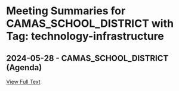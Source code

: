 # Meeting Summaries for CAMAS_SCHOOL_DISTRICT with Tag: technology-infrastructure

## 2024-05-28 - CAMAS_SCHOOL_DISTRICT (Agenda)



[View Full Text](https://raw.githubusercontent.com/civiclensllc/WashingtonStateSchoolBoardExplorer/refs/heads/main/data/countries/usa/states/wa/counties/clark/school_boards/camas_school_district/2024/2024-05-28-agenda.txt)

